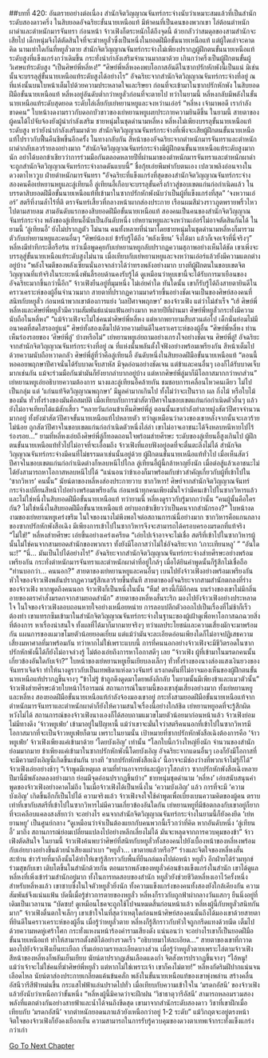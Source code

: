 ##บทที่ 420: อันตรายอย่างต่อเนื่อง
สำนักจิตวิญญาณจันทร์กระจ่างนับว่าเหมาะสมแล้วที่เป็นสำนักระดับสองดาวครึ่ง ในสิบยอดอัจฉริยะขั้นนายเหนือแท้ มีห้าคนที่เป็นคนของพวกเขา ไล่ต้อนตำหนักผาดำและตำหนักมารจันทรา
ก่อนหน้า
จ้าวเฟิงก็ตระหนักได้ถึงจุดนี้ ด้วยกลัวว่าสมดุลของสามสำนักจะเสียไป เด็กหนุ่มจึงได้ตัดสินใจที่จะฆ่าหยูลั่วซึ่งเป็นหนึ่งในยอดฝีมือขั้นนายเหนือแท้
แต่ผู้ใดเล่าจะคาดคิด
นานเท่าใดกันที่หยูลั่วตาย สำนักจิตวิญญาณจันทร์กระจ่างไม่เพียงปรากฏผู้ฝึกตนขั้นนายเหนือแท้ระดับสูงที่แข็งแกร่งกว่าเดิมขึ้น กระทั่งนำกำลังเสริมจำนวนมากมาด้วย เกินกว่าครึ่งเป็นผู้ฝึกตนขั้นผู้วิเศษแท้ระดับสูง
“เป็นศิษย์พี่หลี่หง!”
“ศิษย์พี่หลี่หงคงพบโอกาสอันดีในซากปรักหักพังนี้เป็นแน่ มิเช่นนั้นจะบรรลุสู่ขั้นนายเหนือแท้ระดับสูงได้อย่างไร”
อัจฉริยะจากสำนักจิตวิญญาณจันทร์กระจ่างที่อยู่ ณ ที่แห่งนั้นบนใบหน้าเต็มไปด้วยความประหลาดใจและริษยา
ก่อนที่จะเข้ามาในซากปรักหักพัง ในสิบยอดฝีมือขั้นนายเหนือแท้ หลี่หงอยู่อันดับต่ำกว่าหยูลั่วก่อนที่จะตายไป
ทว่าในยามนี้ หลี่หงกลับมีพลังในขั้นนายเหนือแท้ระดับสุดยอด ระดับไล่เลี่ยกับเย่หยานหยูและจงหว่านเอ๋อร์
“หลี่หง เจ้ามาพอดี เรากำลังขาดคน”
ใบหน้างดงามราวกับดอกบัวขาวของเย่หยานหยูเผยประกายความยินดีขึ้น
ในยามนี้
สายตาของผู้คนได้ไปจับจ้องยังผู้นำกำลังเสริม ชายหนุ่มในชุดดำนามหลี่หง
หลี่หงไม่เพียงบรรลุขั้นนายเหนือแท้ระดับสูง ทว่ายังนำกำลังเสริมมาด้วย สำนักจิตวิญญาณจันทร์กระจ่างที่เพิ่งจะเสียผู้ฝึกตนขั้นนายเหนือแท้ไปราวกับฟื้นคืนชีพขึ้นอีกครั้ง
ในทางกลับกัน สีหน้าของอัจฉริยะจากตำหนักมารจันทราและตำหนักผาดำกลับเลวร้ายลงอย่างมาก
“สำนักจิตวิญญาณจันทร์กระจ่างมีผู้ฝึกตนขั้นนายเหนือแท้ระดับสูงมากนัก อย่าได้บอกข้าเชียวว่าการร่วมมือกันตลอดหลายปีที่ผ่านมาของตำหนักมารจันทราและตำหนักผาดำจะถูกสำนักจิตวิญญาณจันทร์กระจ่างกดดันแบบนี้”
ชื่อกุ้ยเอ่ยพึมพำกับตนเอง เปลวเพลิงอ่อนจางในดวงตาไหววูบ
ฝ่ายตำหนักมารจันทรา
“อัจฉริยะที่แข็งแกร่งที่สุดของสำนักจิตวิญญาณจันทร์กระจ่างสองคนคือเย่หยานหยูและลู่เทียนอี้ ลู่เทียนอี้เกือบจะบรรลุขั้นครึ่งก้าวสู่ขอบเขตแก่นก่อกำเนิดแล้ว ในบรรดาสิบยอดฝีมือขั้นนายเหนือแท้ที่เข้ามาในซากปรักหักพังนับว่าเป็นผู้ที่แข็งแกร่งที่สุด”
‘จงหวานเอ๋อร์’ สตรีที่งามล้ำไร้ที่ติ ตราจันทร์เสี้ยวที่กลางหน้าผากส่องประกาย เรือนผมสีม่วงราวภูตพรายพริ้วไหวไปตามสายลม
สามอันดับแรกของสิบยอดฝีมือขั้นนายเหนือแท้ สองคนเป็นคนของสำนักจิตวิญญาณจันทร์กระจ่าง
พลังของลู่เทียนอี้นับเป็นอันดับหนึ่ง เย่หยานหยูและจงหว่านเอ๋อร์ไม่อาจตัดสินกันได้
ในยามนี้ ‘ลู่เทียนอี้’ ยังไม่ปรากฏตัว
ไม่นาน
คนทั้งหลายที่นำมาโดยชายหนุ่มในชุดดำนามหลี่หงก็มารวมตัวกับเย่หยานหยูและคนอื่นๆ
“ศิษย์น้องเย่ ข้ารับรู้ได้ถึง ‘พลังเซียน’ จึงได้มา แล้วก็เจอเจ้าที่นี่จริงๆ”
หลี่หงมีท่าทีกระตือรือร้น ทว่าเมื่อพูดคุยกับเย่หยานหยูกลับปรากฏความสุภาพอย่างเห็นได้ชัด
เขาเพิ่งจะบรรลุสู่ขั้นนายเหนือแท้ระดับสูงไม่นาน เมื่อเทียบกับเย่หยานหยูและจงหว่านเอ๋อร์แล้วยังมีความแตกต่างอยู่บ้าง
“พลังโจมตีของพลังเซียนนั่นอาจกล่าวได้ว่าทรงพลังอย่างมาก บางทีผู้ฝึกตนในขอบเขตจิตวิญญาณที่แท้จริงในระยะหนึ่งพันลี้รอบด้านคงรับรู้ได้ ดูเหมือนว่าหุบเขานี้จะได้รับการมาเยือนของอัจฉริยะมากขึ้นกว่านี้อีก”
จ้าวเฟิงยืนอยู่ที่มุมหนึ่ง ไม่เอ่ยคำใด
ทันใดนั้น
เขาก็รับรู้ได้ถึงสายตายินดีในคราวเคราะห์ของผู้อื่นจำนวนมาก
สายตาที่ปรากฏความมาดร้ายขึ้นอย่างชัดเจนเป็นของศิษย์สองคนที่สนิทกับหยูลั่ว ก่อนหน้าพวกเขาต้องการแย่ง ‘ผลปีศาจพฤกษา’ ของจ้าวเฟิง แต่ว่าไม่สำเร็จ
“เฮ้ ศิษย์พี่หลี่หงและศิษย์พี่หยูลั่วมีความสัมพันธ์แน่นแฟ้นอย่างมาก หลายปีที่ผ่านมา ศิษย์พี่หยูลั่วกระทั่งมีความนับถือในหลี่หง”
“แม้จ้าวเฟิงจะไม่ใช่คนฆ่าศิษย์พี่หลี่หง แต่หากพยายามสืบสวนต่อไป เด็กนั่นย่อมไม่มีอนาคตที่สดใสรออยู่แน่”
ศิษย์ทั้งสองเต็มไปด้วยความยินดีในคราเคราะห์ของผู้อื่น
“ศิษย์พี่หลี่หง ท่านเห็นร่องรอยของ ‘ศิษย์พี่ลู่’ บ้างหรือไม่”
เย่หยานหยูเอ่ยถามอย่างเกรงใจอย่างชัดเจน
ศิษย์พี่ลู่!
อัจฉริยะจากสำนักจิตวิญญาณจันทร์กระจ่างที่อยู่ ณ ที่แห่งนั้นพลันตั้งใจฟังอย่างพร้อมเพรียงกัน สีหน้าเต็มไปด้วยความนับถือหวาดกลัว
ศิษย์พี่ลู่ที่ว่าคือลู่เทียนอี้ อันดับหนึ่งในสิบยอดฝีมือขั้นนายเหนือแท้
“ตอนนี้หอคอยพฤกษาปีศาจนั่นได้รับบาดเจ็บสาหัส มีจุดอ่อนอย่างชัดเจน แต่ข้าและคนอื่นๆ เองก็ได้รับบาดเจ็บมากเช่นกัน แม้จะร่วมมือกันฆ่ามันก็ยังยากลำบากอยู่บ้าง แต่หากศิษย์พี่ลู่มาก็มีโอกาสมากกว่าหกส่วน”
เย่หยานหยูเอ่ยอธิบายความต้องการ
นางและลู่เทียนอี้คล้ายกัน ชมชอบการเคลื่อนไหวคนเดียว ไม่ไปเป็นกลุ่ม
แต่ ‘แก่นแท้จิตวิญญาณพฤกษา’ มีมูลค่ามากเกินไป ทั้งไม่ว่าจะเป็นราก ผล กิ่งไม้ หรือใบไม้ของมัน ทั่วทั้งร่างของมันคือสมบัติ เมื่อเทียบกับการฆ่าสัตวปีศาจในขอบเขตแก่นก่อกำเนิดตัวอื่นๆ แล้วยังไม่อาจเทียบได้แม้สักเสี้ยว
“หลายวันก่อนข้าเห็นศิษย์พี่ลู่ ตอนนั้นเขากำลังทำลายฝูงสัตว์ปีศาจจำนวนมากอยู่ ทั้งยังฆ่าสัตว์ปีศาจขั้นนายเหนือแท้ไปหลายตัว ทว่าดูเหมือนว่าดวงของเขาหลังจากนั้นจะเลวร้ายไม่น้อย ถูกสัตว์ปีศาจในขอบเขตแก่นก่อกำเนิดตัวหนึ่งไล่ล่า เขาไม่อาจเอาชนะได้จึงหลบหนีหายไปไร้ร่องรอย...”
ยามที่หลี่หงเอ่ยถึงศิษย์พี่ลู่ก็ทอดถอนใจพร้อมส่ายศีรษะ
ระดับของลู่เทียนอี้สูงเกินไป ผู้ฝึกตนขั้นนายเหนือแท้ทั่วไปไม่อาจที่จะเอื้อมถึง
จ้าวเฟิงที่แอบฟังอยู่อดที่จะตื่นตะลึงไม่ได้ สำนักจิตวิญญาณจันทร์กระจ่างมีคนที่ไม่ธรรมดาเช่นนั้นอยู่ด้วย
ผู้ฝึกตนขั้นนายเหนือแท้ทั่วไป เมื่อเห็นสัตว์ปีศาจในขอบเขตแก่นก่อกำเนิดต่างก็หลบหนีไปไกล
ลู่เทียนอี้ผู้นี้กล้าหาญยิ่งนัก เมื่อต่อสู้แล้วเอาชนะไม่ได้ยังสามารถหาโอกาสหลบหนีไปได้
“แน่นอนว่าข้าเองก็มาพร้อมกับข่าวสำคัญเกี่ยวกับผู้ที่เข้าไปใน ‘ซากวิหาร’ คนนั้น”
นัยน์ตาของหลี่หงส่องประกายวาบ
ซากวิหาร!
ศิษย์จากสำนักจิตวิญญาณจันทร์กระจ่างเปลี่ยนสีหน้าไปอย่างพร้อมเพรียงกัน
ก่อนหน้าทุกคนเพียงมั่นใจว่ามีคนเข้าไปในซากวิหารแล้ว และไม่ใช่หนึ่งในสิบยอดฝีมือขั้นนายเหนือแท้
ทว่ายามนี้
หลี่หงดูราวกับรู้มากกว่านั้น
“คนผู้นั้นคือใครกัน? ไม่ใช่หนึ่งในสิบยอดฝีมือขั้นนายเหนือแท้ อย่าบอกข้าเชียวว่าเป็นคนจากสำนักรอง?”
ใบหน้างดงามของเย่หยานหยูเคร่งขรึม ในใจของนางไม่พึงพอใจต่อสถานการณ์นี้อย่างมาก
ซากวิหารคือแกนกลางของซากปรักหักพังสือเฉิง
มีเพียงการเข้าไปในซากวิหารจึงจะสามารถได้ครอบครองมรดกที่แท้จริง
“ไม่ใช่!”
หลี่หงส่ายศีรษะ เอ่ยขึ้นอย่างเคร่งเครียด “เอ่ยไปเจ้าอาจจะไม่เชื่อ สตรีที่เข้าไปในซากวิหารผู้นั้นไม่ใช่คนจากสามยอดสำนักของพวกเรา ทั้งยังมีโอกาสว่าไม่ใช่อัจฉริยะจาก ‘เกาะเทียนหลู’ ”
“อันใดนะ!”
“นี่... มันเป็นไปได้อย่างไร!”
อัจฉริยะจากสำนักจิตวิญญาณจันทร์กระจ่างส่ายศีรษะอย่างพร้อมเพรียงกัน
กระทั่งตำหนักมารจันทราและตำหนักผาดำที่อยู่ใกล้ๆ เมื่อได้ยินคำพูดนั้นก็รู้สึกไม่เชื่อถือ
“ท่านบอกว่า... คนนอก?”
สายตาของเย่หยานหยูและคนอื่นๆ เบนไปยังจ้าวเฟิงอย่างพร้อมเพรียงกัน
หัวใจของจ้าวเฟิงพลันปรากฏความรู้สึกเลวร้ายขึ้นทันที
สายตาของอัจฉริยะจากสามสำนักตกลงที่ร่างของจ้าวเฟิง
หากพูดถึงคนนอก จ้าวเฟิงก็เป็นหนึ่งในนั้น
“หืม! ตรงนี้ก็มีอีกคน บนร่างของเขาไม่มีกลิ่นอายของตราคำสั่งมรดกจากสามยอดสำนัก”
สายตาของหลี่หงสั่นระริก มองไปยังจ้าวเฟิงอย่างประหลาดใจ
ในใจของจ้าวเฟิงลอบถอนหายใจอย่างเหนื่อยหน่าย การลอบปลีกตัวออกไปเป็นเรื่องที่ไม่ช้าก็เร็วต้องทำ
เขาแทรกซึมเข้ามาในสำนักจิตวิญญาณจันทร์กระจ่างในฐานะของผู้เฝ้าดูเพื่อหาโอกาสฉกฉวยสิ่งที่ต้องการ หาเรื่องน่าสนใจ ทั้งผลที่ได้มาก็มากมายจริงๆ
ทว่าผลประโยชน์และความเสี่ยงมักจะมาพร้อมกัน
แผนการของแมวขโมยตัวน้อยยอดเยี่ยม แต่แม้ว่ามันจะละเอียดอ่อนเพียงใดก็ไม่อาจปฏิเสธความเสี่ยงมหาศาลที่มาพร้อมกัน
ทว่าหากไม่ใช่เพราะแบบนี้ การที่คนนอกอย่างจ้าวเฟิงจะมีชีวิตรอดในซากปรักหักพังนี้ได้ก็ยังไม่อาจล่วงรู้ ไม่ต้องเอ่ยถึงการหาโอกาสดีๆ เลย
“จ้าวเฟิง ผู้ที่เข้ามาในมรดกคนนั้นเกี่ยวข้องอันใดกับเจ้า?”
ใบหน้าของเย่หยานหยูเย็นเยียบลงเล็กๆ
ทั่วทั้งร่างของนางส่องแสงเงินยวงของจันทราเจิดจ้า ทำให้นางดูราวกับเป็นเทพธิดาแห่งดวงจันทร์ แรงกดดันที่ไม่อาจมองเห็นของผู้ฝึกตนขั้นนายเหนือแท้ปรากฏขึ้นจางๆ
“ข้าไม่รู้ ข้าถูกดึงดูดมาโดยพลังลึกลับ ในยามนั้นมีเพียงข้าและแมวตัวนั้น”
จ้าวเฟิงส่ายศีรษะด้วยใบหน้าไร้อารมณ์
สถานการณ์ในยามนี้ของเขาสุ่มเสี่ยงอย่างมาก ทั้งเย่หยานหยูและหลี่หง สองยอดฝีมือขั้นนายเหนือแท้กำลังจ้องมองเขาอยู่
กระทั่งสามยอดฝีมือขั้นนายเหนือแท้จากตำหนักมารจันทราและตำหนักผาดำก็ยังให้ความสนใจเรื่องนี้อย่างใกล้ชิด
เย่หยานหยูอดที่จะรู้สึกผิดหวังไม่ได้ สถานการณ์ของจ้าวเฟิงนางเองก็ได้สอบถามแมวขโมยตัวน้อยมาก่อนหน้าแล้ว
จ้าวเฟิงย่อมไม่มีทางดึง ‘จ้าวหยูเฟ่ย’ เข้ามาอยู่ในปัญหานี้
แม้ว่าเขาจะมั่นใจว่าสตรีคนนอกที่เข้าไปในซากวิหารมีโอกาสมากที่จะเป็นจ้าวหยูเฟ่ยก็ตาม
เพราะในยามนั้น
เป้าหมายที่ซากปรักหักพังสือเฉิงต้องการคือ ‘จ้าวหยูเฟ่ย’ จ้าวเฟิงเพียงแค่เข้ามาด้วย ‘โดยบังเอิญ’ เท่านั้น
“โลกใบนี้กว้างใหญ่ยิ่งนัก จำนวนของสำนักย่อมมากมาย ข้าเพียงแค่เข้ามาในซากปรักหักพังนี้โดยบังเอิญ อัจฉริยะจากแดนอื่นๆ เองก็ยังมีโอกาสที่จะมีความบังเอิญนี้เกิดขึ้นเช่นกัน บางที ‘ซากปรักหักพังสือเฉิง’ นี้อาจจะมีช่องว่างที่พวกเจ้าไม่รู้ก็ได้”
จ้าวเฟิงเอ่ยอย่างช้าๆ
“เจ้าพูดมีเหตุผล ตามที่ท่านอาจารย์และผู้อาวุโสกล่าว ซากปรักหักพังสือเฉิงหลายปีมานี้มีพลังลดลงอย่างมาก ย่อมมีจุดอ่อนปรากฏขึ้นบ้าง”
ชายหนุ่มชุดดำนาม ‘หลี่หง’ เอ่ยสนับสนุนคำพูดของจ้าวเฟิงอย่างคาดไม่ถึง
ในเมื่อจ้าวเฟิงได้เป็นหนึ่งใน ‘ความบังเอิญ’ แล้ว การที่จะมี ‘ความบังเอิญ’ เกิดขึ้นอีกก็เป็นไปได้
ความจริงแล้ว
จ้าวเฟิงจงใจใช้คำพูดเพื่อเบี่ยงเบนความคิดของผู้คน
ตราบเท่าที่เขากับสตรีที่เข้าไปในซากวิหารไม่มีความเกี่ยวข้องอันใดกัน เย่หยานหยูที่มีข้อตกลงกับเขาอยู่ก็ยากที่จะเคลือบแคลงสงสัยกว่า
จะอย่างไร คนจากสำนักจิตวิญญาณจันทร์กระจ่างในยามนี้ก็ยังคงยึด ‘เย่หยานหยู’ เป็นศูนย์กลาง
“ดูเหมือนว่าจำเป็นต้องแยกกับคนพวกนี้เร็วกว่าที่คิด หากอันดับหนึ่ง ‘ลู่เทียนอี้’ มาถึง สถานการณ์ย่อมเปลี่ยนแปลงไปอย่างหลีกเลี่ยงไม่ได้ มันจะหลุดจากการควบคุมของข้า”
จ้าวเฟิงตัดสินใจ
ในยามนี้
จ้าวเฟิงค้นพบว่าศิษย์ที่สนิทกับหยูลั่วทั้งสองคนไปยังเบื้องหน้าของหลี่หงพร้อมกับเอ่ยบางอย่างขึ้นด้วยน้ำเสียงแผ่วเบา
“หยูลั่ว... เขาตายแล้วหรือ?”
ร่างและจิตใจของหลี่หงสั่นสะท้าน ข่าวร้ายที่มาถึงนั้นได้ทำให้เขารู้สึกราวกับพื้นที่ยืนถล่มลงไปต่อหน้า
หยูลั่ว
อีกฝ่ายได้ร่วมทุกข์ร่วมสุขกับเขา เติบโตขึ้นในสำนักด้วยกัน
ตอนแรกพลังของหยูลั่วค่อนข้างแข็งแกร่งในสำนัก เขาได้ดูแลหลี่หงที่เพิ่งเข้าร่วมสำนักอยู่มาก
ทั้งในการทดสอบของสำนัก หยูลั่วยังช่วยชีวิตหลี่หงเอาไว้ครั้งหนึ่ง
สำหรับหลี่หงแล้ว เขาซาบซึ้งในใจตัวหยูลั่วยิ่งนัก ทั้งความแข็งแกร่งของคนทั้งสองยังใกล้เคียงกัน ความสัมพันธ์จึงแน่นแฟ้น
บัดนี้เมื่อรู้ข่าวการตายของหยูลั่ว หลี่หงก็ราวกับถูกฟ้าผ่ากลางวันแสกๆ ยืนนิ่งอยู่ที่เดิมเป็นเวลานาน
“บัดซบ! ดูเหมือนโชคจะถูกใช้ไปจนหมดสิ้นก่อนหน้าแล้ว หลี่หงผู้นี้กับหยูลั่วสนิทกันมาก”
จ้าวเฟิงตื่นตกใจเล็กๆ
เขาเข้าใจในที่สุดว่าเหตุใดก่อนหน้าศิษย์สองคนนั้นถึงได้มองเขาด้วยสายตาที่ยินดีในคราวเคราะห์ของผู้อื่น
เมื่อรู้ว่าหยูลั่วตาย หลี่หงก็รู้สึกราวกับหัวใจถูกกรีดแทงด้วยมีด เต็มไปด้วยความหดหู่เศร้าโศก กระทั่งแหงนหน้าร้องคำรามเสียงดัง
แน่นอนว่า
จะอย่างไรเขาก็เป็นยอดฝีมือขั้นนายเหนือแท้ ทำให้สามารถตั้งสติได้อย่างรวดเร็ว
“อธิบายมาให้ละเอียด...”
สายตาของเขาที่กวาดมองไปยังจ้าวเฟิงเย็นยะเยือก เริ่มเอ่ยถามรายละเอียดบางส่วน
เมื่อรู้ว่าหยูลั่วตายเพราะไล่ตามจ้าวเฟิง สีหน้าของหลี่หงก็พลันเย็นเยียบ นัยน์ตาปรากฏเส้นเลือดแดงก่ำ จิตสังหารปรากฏขึ้นจางๆ
“ไอ้หนู! แม้ว่าเจ้าจะไม่ใช่คนที่ฆ่าศิษย์พี่หยูลั่ว แต่หากไม่ใช่เพราะเจ้า เขาก็คงไม่ตาย!”
หลี่หงกัดริมฝีปากแน่นจนเลือดไหล นัยน์ตาส่องประกายเกลียดแค้นข้นคลั่ก
พลังในขั้นนายเหนือแท้ของเขาพุ่งพล่าน สร้างคลื่นอัสนีวารีสีฟ้าหม่นขึ้น กระแสไฟฟ้าแล่นปราดไปทั่ว เมื่อเทียบกับความเข้าใจใน ‘มรดกอัสนี’ ของจ้าวเฟิงแล้วยังนับว่าเหนือกว่าขั้นหนึ่ง
“หลี่หงผู้นี้มิคาดว่าจะฝึกฝน ‘วิชาธาตุวารีอัสนี’ สามารถหลอมรวมสองพลังที่แตกต่างกันอย่างสายฟ้าและน้ำได้จนถึงขีดสุด เขามาจากสำนักระดับสองดาว วิชาที่เขาฝึกเมื่อเทียบกับ ‘มรดกอัสนี’ จากตำหนักยอดนภาแล้วยังเหนือกว่าอยู่ 1-2 ระดับ”
แม้วิกฤตจะอยู่ตรงหน้า จิตใจของจ้าวเฟิงก็ยังคงเยือกเย็น ความสามารถในการรับรู้ควบคุมของดวงตาเทพเจ้ากระทั่งแข็งแกร่งกว่าเก่า


[Go To Next Chapter]( ./200.md)